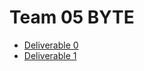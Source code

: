 # Team 05 BYTE
* [Deliverable 0](https://github.com/CSCD01/team_05-project/blob/master/docs/deliverable0.pdf)
* [Deliverable 1](https://github.com/CSCD01/team_05-project/blob/master/docs/deliverable1.pdf)
